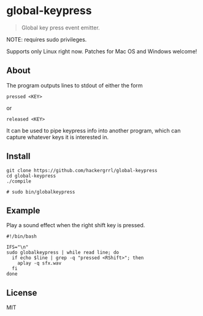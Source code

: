 # global-keypress

> Global key press event emitter.

NOTE: requires sudo privileges.

Supports only Linux right now. Patches for Mac OS and Windows welcome!

## About
The program outputs lines to stdout of either the form
```
pressed <KEY>
```
or
```
released <KEY>
```

It can be used to pipe keypress info into another program, which can capture
whatever keys it is interested in.


## Install

```shell
git clone https://github.com/hackergrrl/global-keypress
cd global-keypress
./compile

# sudo bin/globalkeypress
```

## Example

Play a sound effect when the right shift key is pressed.

```shell
#!/bin/bash

IFS="\n"
sudo globalkeypress | while read line; do
  if echo $line | grep -q "pressed <RShift>"; then
    aplay -q sfx.wav
  fi
done
```

## License

MIT
